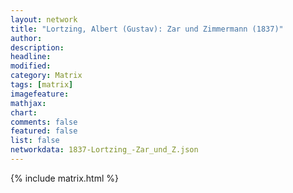 ```yaml
---
layout: network
title: "Lortzing, Albert (Gustav): Zar und Zimmermann (1837)"
author:
description:
headline:
modified:
category: Matrix
tags: [matrix]
imagefeature: 
mathjax: 
chart: 
comments: false
featured: false
list: false
networkdata: 1837-Lortzing_-Zar_und_Z.json
---
```

{% include matrix.html %}
